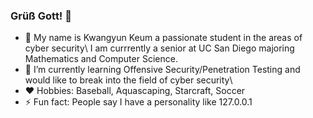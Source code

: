 ### Grüß Gott! 👋
- :turtle: My name is Kwangyun Keum a passionate student in the areas of cyber security\ I am currrently a senior at UC San Diego majoring Mathematics and Computer Science.
- 🌱 I’m currently learning Offensive Security/Penetration Testing and would like to break into the field of cyber security\
- :heart: Hobbies: Baseball, Aquascaping, Starcraft, Soccer
- ⚡ Fun fact: People say I have a personality like 127.0.0.1
